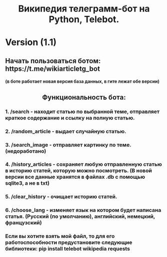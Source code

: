 <h1 align="center"> Википедия телеграмм-бот на Python, Telebot.</h1>
<h1>Version (1.1)</h1>
<h2>Начать пользоваться ботом: https://t.me/wikiarticletg_bot</h2>
<h4>(в боте работает новая версия база данных, в гите лежат обе версии)</h4>
<h2 align="center"> Функциональность бота: </h3>
<h3>1. /search - находит статью по выбранной теме, отправляет краткое содержание и ссылку на полную статью.</h3>
<h3>2. /random_article - выдает случайную статью.</h3>
<h3>3. /search_image - отправляет картинку по теме. (недоработано)</h3>
<h3>4. /history_articles - cохраняет любую отправленную статью в историю статей, которую можно посмотреть. (В новой версии все данные хранятся в файлах .db с помощью sqlite3, а не в txt)</h3>
<h3>5. /clear_history - очищает историю статей.</h3>
<h3>6. /choose_lang - изменяет язык на котором будет написана статья. (Русский (по умолчанию), английский, немецкий, французский)</h3>



<h3>Если вы хотите взять мой файл, то для его работоспособности предустановите следующие библиотеки: pip install telebot wikipedia requests</h3>
